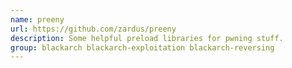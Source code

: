 ```yaml
---
name: preeny
url: https://github.com/zardus/preeny
description: Some helpful preload libraries for pwning stuff.
group: blackarch blackarch-exploitation blackarch-reversing
---
```

